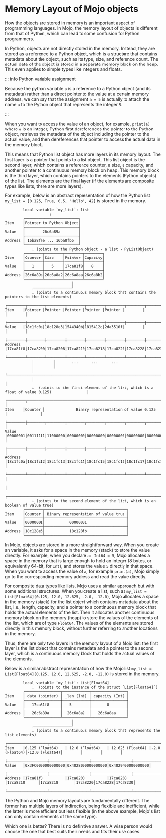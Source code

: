 # Memory Layout of Mojo objects

How the objects are stored in memory is an important aspect of programming languages. In Mojo, the memory layout of objects is different from that of Python, which can lead to some confusion for Python programmers.

In Python, objects are not directly stored in the memory. Instead, they are stored as a reference to a Python object, which is a structure that contains metadata about the object, such as its type, size, and reference count. The actual data of the object is stored in a separate memory block on the heap. This even applies to simple types like integers and floats.

::: info Python variable assignment

Because the python variable `a` is a reference to a Python object (and its metadata) rather than a direct pointer to the value at a certain memory address, we can say that the assignment `a = 5` is actually to attach the name `a` to the Python object that represents the integer `5`.

:::

When you want to access the value of an object, for example, `print(a)` where `a` is an integer, Python first dereferences the pointer to the Python object, retrieves the metadata of the object including the pointer to the actual value, and then dereferences that pointer to access the actual data in the memory block.

This means that Python list object has more layers in its memory layout. The first layer is a pointer that points to a list object. This list object is the second layer, which contains a reference counter, a size, a capacity, and another pointer to a continuous memory block on heap. This memory block is the third layer, which contains pointers to the elements (Python objects) of the list. The elements are the final layer (if the elements are composite types like lists, there are more layers).

For example, below is an abstract representation of how the Python list `my_list = [0.125, True, 0.5, "Hello", 42]` is stored in the memory.

```console
        local variable `my_list`: list
                    ↓ 
        ┌────────────────────────┐
Item    │Pointer to Python Object│
        ├────────────────────────┤
Value   │        26c6a89a        │
        ├────────────────────────┤
Address │ 16ba8fae ... 16ba8fb5  │
        └────────────────────────┘
            ↓ (points to the Python object - a list - PyListObject) 
        ┌────────┬────────┬────────┬────────┐
Item    │Counter │Size    │Pointer │Capacity│
        ├────────┼────────┼────────┼────────┤
Value   │   1    │   5    │17ca81f8│   8    │
        ├────────┼────────┼────────┼────────┤
Address │26c6a89a│26c6a8a2│26c6a8aa│26c6a8b2│
        └────────┴────────┴────────┴────────┘
                              │
            ┌─────────────────┘
            ↓ (points to a continuous memory block that contains the pointers to the list elements)         
        ┌────────┬────────┬────────┬────────┬────────┬────────┬────────┬────────┐
Item    │Pointer │Pointer │Pointer │Pointer │Pointer │        │        │        │
        ├────────┼────────┼────────┼────────┼────────┼────────┼────────┼────────┤
Value   │18c1fc0a│18c128e3│1544340b│1815412c│2da3510f│        │        │        │
        ├────────┼────────┼────────┼────────┼────────┼────────┼────────┼────────┤
Address │17ca81f8│17ca8200│17ca8208│17ca8210│17ca8218│17ca8220│17ca8228│17ca8230│
        └────────┴────────┴────────┴────────┴────────┴────────┴────────┴────────┘
            │         │       ...      ...      ...
            │         │
            │         └──────────────────────────────────────────────────────────────────────────────────┐
            │                                                                                            │  
            ↓  (points to the first element of the list, which is a float of value 0.125)                │
        ┌────────┬───────────────────────────────────────────────────────────────────────┐               │
Item    │Counter │              Binary representation of value 0.125                     │               │
        ├────────┼────────┬────────┬────────┬────────┬────────┬────────┬────────┬────────┤               │
Value   │00000001│00111111│11000000│00000000│00000000│00000000│00000000│00000000│00000000│               │
        ├────────┼────────┼────────┼────────┼────────┼────────┼────────┼────────┼────────┤               │
Address │18c1fc0a│18c1fc12│18c1fc13│18c1fc14│18c1fc15│18c1fc16│18c1fc17│18c1fc18│18c1fc12│               │
        └────────┴────────┴────────┴────────┴────────┴────────┴────────┴────────┴────────┘               │
                                                                                                         │
            ┌────────────────────────────────────────────────────────────────────────────────────────────┘
            ↓ (points to the second element of the list, which is an boolean of value true)         
        ┌────────┬─────────────────────────────────────┐
Item    │Counter │ Binary representation of value true │
        ├────────┼─────────────────────────────────────┤
Value   │00000001│           00000001                  │
        ├────────┼─────────────────────────────────────┤
Address │18c128e3│           18c128fb                  │
        └────────┴─────────────────────────────────────┘     
```

In Mojo, objects are stored in a more straightforward way. When you create an variable, it asks for a space in the memory (stack) to store the value directly. For example, when you declare `a: Int64 = 5`, Mojo allocates a space in the memory that is large enough to hold an integer (8 bytes, or equivalently 64-bit, for `Int`), and stores the value `5` directly in that space. When you want to access the value of `a`, for example `print(a)`, Mojo simply go to the corresponding memory address and read the value directly.

For composite data types like lists, Mojo uses a similar approach but with some additional structures. When you create a list, such as `my_list = List[Float64](0.125, 12.0, 12.625, -2.0, -12.0)`, Mojo allocates a space in the memory (stack) for the list object which contains metadata about the list, i.e., length, capacity, and a pointer to a continuous memory block that holds the actual elements of the list. Then it allocates another continuous memory block on the memory (heap) to store the values of the elements of the list, which are of type `Float64`. The values of the elements are stored directly in this memory block, without further referring to another locations in the memory.

Thus, there are only two layers in the memory layout of a Mojo list: the first layer is the list object that contains metadata and a pointer to the second layer, which is a continuous memory block that holds the actual values of the elements.

Below is a similar abstract representation of how the Mojo list `my_list = List[Float64](0.125, 12.0, 12.625, -2.0, -12.0)` is stored in the memory.

```console
        local variable `my_list`: List[Float64]
            ↓  (points to the instance of the struct `List[Float64]`)
        ┌────────────────┬────────────┬────────────────┐
Item    │ data (pointer) │ _len (Int) │ capacity (Int) │
        ├────────────────┼────────────┼────────────────┤
Value   │   17ca81f8     │   5        │       8        │
        ├────────────────┼────────────┼────────────────┤
Address │   26c6a89a     │  26c6a8a2  │   26c6a8aa     │
        └────────────────┴────────────┴────────────────┘
                              │
            ┌─────────────────┘
            ↓ (points to a continuous memory block that represents the list elements)         
        ┌──────────────────┬──────────────────┬──────────────────┬──────────────┬───────────────┬────────┬────────┬────────┐
Item    │0.125 (Float64)   │ 12.0 (Float64)   │ 12.625 (Float64) │-2.0 (Float64)│-12.0 (Float64)│        │        │        │
        ├──────────────────┼──────────────────┼──────────────────┼──────────────┼───────────────┼────────┼────────┼────────┤
Value   │0x3FC0000000000000|0x4028000000000000│0x4029400000000000│
        ├──────────────────┼──────────────────┼──────────────────┼──────────────┼───────────────┼────────┼────────┼────────┤
Address │17ca81f8          │17ca8200          │17ca8208          │17ca8210      │17ca8218       │17ca8220│17ca8228│17ca8230│
        └──────────────────┴──────────────────┴──────────────────┴──────────────┴───────────────┴────────┴────────┴────────┘
```

The Python and Mojo memory layouts are fundamentally different. The former has multiple layers of indirection, being flexible and inefficient, while the latter is more efficient but less flexible (in the above example, Mojo's list can only contain elements of the same type).

Which one is better? There is no definitive answer. A wise person would choose the one that best suits their needs and fits their use cases.
